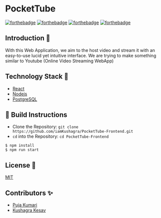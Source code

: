 # PocketTube

[![forthebadge](https://forthebadge.com/images/badges/built-by-developers.svg)](https://forthebadge.com)
[![forthebadge](https://forthebadge.com/images/badges/built-with-love.svg)](https://forthebadge.com)
[![forthebadge](https://forthebadge.com/images/badges/you-didnt-ask-for-this.svg)](https://forthebadge.com)
[![forthebadge](https://forthebadge.com/images/badges/uses-brains.svg)](https://forthebadge.com)

## Introduction 📌

With this Web Application, we aim to the host video and stream it with an easy-to-use lucid yet intuitive interface. We are trying to make something similar to Youtube (Online Video Streaming WebApp)

## Technology Stack 🏁

- [React](https://reactjs.org/)
- [Nodejs](https://nodejs.dev/)
- [PostgreSQL](https://www.postgresql.org/)

## 👀 Build Instructions 

- Clone the Repository: `git clone https://github.com/iamKushagra/PocketTube-Frontend.git`
- `cd` into the Repository: `cd PocketTube-Frontend`

```
$ npm install
$ npm run start
```

## License 📜
[MIT](https://github.com/iamKushagra/PocketTube-Frontend/blob/main/LICENSE)

## Contributors ✨

- [Puja Kumari](https://github.com/Its-Puja-Singh)
- [Kushagra Kesav](https://github.com/iamKushagra)
